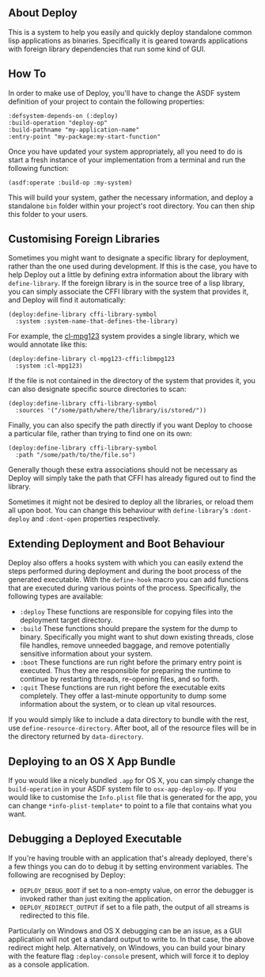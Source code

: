 ## About Deploy
This is a system to help you easily and quickly deploy standalone common lisp applications as binaries. Specifically it is geared towards applications with foreign library dependencies that run some kind of GUI.

## How To
In order to make use of Deploy, you'll have to change the ASDF system definition of your project to contain the following properties:

    :defsystem-depends-on (:deploy)
    :build-operation "deploy-op"
    :build-pathname "my-application-name"
    :entry-point "my-package:my-start-function"

Once you have updated your system appropriately, all you need to do is start a fresh instance of your implementation from a terminal and run the following function:

    (asdf:operate :build-op :my-system)

This will build your system, gather the necessary information, and deploy a standalone `bin` folder within your project's root directory. You can then ship this folder to your users.

## Customising Foreign Libraries
Sometimes you might want to designate a specific library for deployment, rather than the one used during development. If this is the case, you have to help Deploy out a little by defining extra information about the library with `define-library`. If the foreign library is in the source tree of a lisp library, you can simply associate the CFFI library with the system that provides it, and Deploy will find it automatically:

    (deploy:define-library cffi-library-symbol
      :system :system-name-that-defines-the-library)

For example, the [cl-mpg123](https://github.com/Shirakumo/cl-mpg123) system provides a single library, which we would annotate like this:

    (deploy:define-library cl-mpg123-cffi:libmpg123
      :system :cl-mpg123)

If the file is not contained in the directory of the system that provides it, you can also designate specific source directories to scan:

    (deploy:define-library cffi-library-symbol
      :sources '("/some/path/where/the/library/is/stored/")) 

Finally, you can also specify the path directly if you want Deploy to choose a particular file, rather than trying to find one on its own:

    (deploy:define-library cffi-library-symbol
      :path "/some/path/to/the/file.so")

Generally though these extra associations should not be necessary as Deploy will simply take the path that CFFI has already figured out to find the library.

Sometimes it might not be desired to deploy all the libraries, or reload them all upon boot. You can change this behaviour with `define-library`'s `:dont-deploy` and `:dont-open` properties respectively.

## Extending Deployment and Boot Behaviour
Deploy also offers a hooks system with which you can easily extend the steps performed during deployment and during the boot process of the generated executable. With the `define-hook` macro you can add functions that are executed during various points of the process. Specifically, the following types are available:

* `:deploy` These functions are responsible for copying files into the deployment target directory.
* `:build` These functions should prepare the system for the dump to binary. Specifically you might want to shut down existing threads, close file handles, remove unneeded baggage, and remove potentially sensitive information about your system.
* `:boot` These functions are run right before the primary entry point is executed. Thus they are responsible for preparing the runtime to continue by restarting threads, re-opening files, and so forth.
* `:quit` These functions are run right before the executable exits completely. They offer a last-minute opportunity to dump some information about the system, or to clean up vital resources.

If you would simply like to include a data directory to bundle with the rest, use `define-resource-directory`. After boot, all of the resource files will be in the directory returned by `data-directory`.

## Deploying to an OS X App Bundle
If you would like a nicely bundled `.app` for OS X, you can simply change the `build-operation` in your ASDF system file to `osx-app-deploy-op`. If you would like to customise the `Info.plist` file that is generated for the app, you can change `*info-plist-template*` to point to a file that contains what you want.

## Debugging a Deployed Executable
If you're having trouble with an application that's already deployed, there's a few things you can do to debug it by setting environment variables. The following are recognised by Deploy:

* `DEPLOY_DEBUG_BOOT` if set to a non-empty value, on error the debugger is invoked rather than just exiting the application.
* `DEPLOY_REDIRECT_OUTPUT` if set to a file path, the output of all streams is redirected to this file.

Particularly on Windows and OS X debugging can be an issue, as a GUI application will not get a standard output to write to. In that case, the above redirect might help. Alternatively, on Windows, you can build your binary with the feature flag `:deploy-console` present, which will force it to deploy as a console application.
